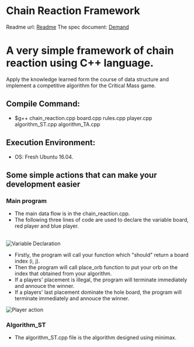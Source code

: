 # Chain Reaction Framework

Readme url: [Readme](https://github.com/Hhhho/Chain-Reaction)
The spec document: [Demand](https://github.com/Hhhho/Chain-Reaction/blob/main/Project3.docx)

# A very simple framework of chain reaction using C++ language. 

Apply the knowledge learned form the course of data structure and implement a competitive algorithm for the Critical Mass game.

## Compile Command:
* $g++ chain_reaction.cpp board.cpp rules.cpp player.cpp algorithm_ST.cpp algorithm_TA.cpp

## Execution Environment: 
* OS: Fresh Ubuntu 16.04.

## Some simple actions that can make your development easier 

### Main program

*  The main data flow is in the chain_reaction.cpp. 
*  The following three lines of code are used to declare the variable board, red player and blue player.<br></br>

![Variable Declaration](/images/002.png)

*  Firstly, the program will call your function which "should" return a board index (i, j).
*  Then the program will call place_orb function to put your orb on the index that obtained from your algorithm.
*  If a players' placement is illegal, the program will terminate immediately and annouce the winner.
*  If a players' last placement dominate the hole board, the program will terminate immediately and annouce the winner.

![Player action](/images/001.png)

### Algorithm_ST

*  The algorithm_ST.cpp file is the algorithm designed using minimax.
